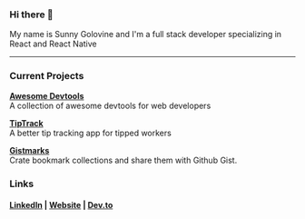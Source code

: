 ### Hi there 👋

My name is Sunny Golovine and I'm a full stack developer specializing in React and React Native

---

### Current Projects

<b><a href="https://awesomedevtools.com">Awesome Devtools</a></b>
<br>
A collection of awesome devtools for web developers

<b><a href="https://tiptrack.app">TipTrack</a></b>
<br>
A better tip tracking app for tipped workers

<b><a href="https://gistmarks.io">Gistmarks</a></b>
<br>
Crate bookmark collections and share them with Github Gist.

### Links

<h4>
<b><a href="https://linkedin.com/in/SunnyGolovine">LinkedIn</a>  |  
<b><a href="https://sunnygolovine.com">Website</a>  |  
<b><a href="https://linkedin.com/in/SunnyGolovine">Dev.to</a> 
</h4>
<!-- <style>
  h3 {
    color: red;
  }
</style>
 -->
